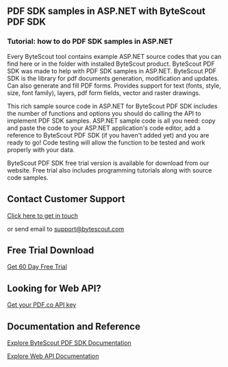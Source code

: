 ## PDF SDK samples in ASP.NET with ByteScout PDF SDK

### Tutorial: how to do PDF SDK samples in ASP.NET

Every ByteScout tool contains example ASP.NET source codes that you can find here or in the folder with installed ByteScout product. ByteScout PDF SDK was made to help with PDF SDK samples in ASP.NET. ByteScout PDF SDK is the library for pdf documents generation, modification and updates. Can also generate and fill PDF forms. Provides support for text (fonts, style, size, font family), layers, pdf form fields, vector and raster drawings.

This rich sample source code in ASP.NET for ByteScout PDF SDK includes the number of functions and options you should do calling the API to implement PDF SDK samples. ASP.NET sample code is all you need: copy and paste the code to your ASP.NET application's code editor, add a reference to ByteScout PDF SDK (if you haven't added yet) and you are ready to go! Code testing will allow the function to be tested and work properly with your data.

ByteScout PDF SDK free trial version is available for download from our website. Free trial also includes programming tutorials along with source code samples.

## Contact Customer Support

[Click here to get in touch](https://bytescout.zendesk.com/hc/en-us/requests/new?subject=ByteScout%20PDF%20SDK%20Question)

or send email to [support@bytescout.com](mailto:support@bytescout.com?subject=ByteScout%20PDF%20SDK%20Question) 

## Free Trial Download

[Get 60 Day Free Trial](https://bytescout.com/download/web-installer?utm_source=github-readme)

## Looking for Web API? 

[Get your PDF.co API key](https://pdf.co/documentation/api?utm_source=github-readme)

## Documentation and Reference

[Explore ByteScout PDF SDK Documentation](https://bytescout.com/documentation/index.html?utm_source=github-readme)

[Explore Web API Documentation](https://pdf.co/documentation/api?utm_source=github-readme)